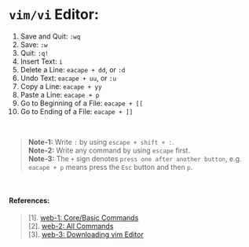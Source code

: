 # `vim/vi` Editor:

01. Save and Quit: `:wq`
02. Save: `:w`
03. Quit: `:q!`
04. Insert Text: `i`
05. Delete a Line: `eacape + dd`, or `:d`
06. Undo Text: `eacape + uu`, or `:u`
07. Copy a Line: `eacape + yy`
08. Paste a Line: `eacape + p`
09. Go to Beginning of a File: `eacape + [[`
10. Go to Ending of a File: `eacape + ]]`

&nbsp;

> **Note-1:** Write `:` by using `escape + shift + :`. <br/>
> **Note-2:** Write any command by using `escape` first. <br/>
> **Note-3:** The `+` sign denotes `press one after another button`, e.g. `eacape + p` means press the `Esc` button and then `p`. <br/>

&nbsp;

#### References:
> [1]. [web-1: Core/Basic Commands](https://linuxhandbook.com/basic-vim-commands/) <br/>
> [2]. [web-2: All Commands](https://www.keycdn.com/blog/vim-commands) <br/>
> [3]. [web-3: Downloading vim Editor](https://phoenixnap.com/kb/how-to-install-vim-ubuntu) <br/>
